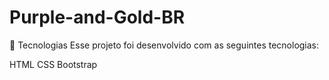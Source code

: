 # Purple-and-Gold-BR

🚀 Tecnologias
Esse projeto foi desenvolvido com as seguintes tecnologias:

HTML
CSS
Bootstrap
